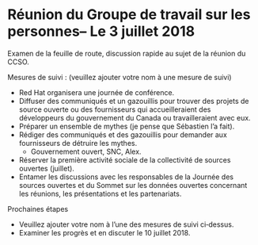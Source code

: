 # Réunion du Groupe de travail sur les personnes– Le 3 juillet 2018

Examen de la feuille de route, discussion rapide au sujet de la réunion du CCSO.

Mesures de suivi : (veuillez ajouter votre nom à une mesure de suivi)

* Red Hat organisera une journée de conférence.
* Diffuser des communiqués et un gazouillis pour trouver des projets de source ouverte ou des fournisseurs qui accueilleraient des développeurs du gouvernement du Canada ou travailleraient avec eux.
* Préparer un ensemble de mythes (je pense que Sébastien l’a fait).
* Rédiger des communiqués et des gazouillis pour demander aux fournisseurs de détruire les mythes.
  * Gouvernement ouvert, SNC, Alex.
* Réserver la première activité sociale de la collectivité de sources ouvertes (juillet).
* Entamer les discussions avec les responsables de la Journée des sources ouvertes et du Sommet sur les données ouvertes concernant les réunions, les présentations et les partenariats.


Prochaines étapes


* Veuillez ajouter votre nom à l’une des mesures de suivi ci‑dessus.
* Examiner les progrès et en discuter le 10 juillet 2018.

